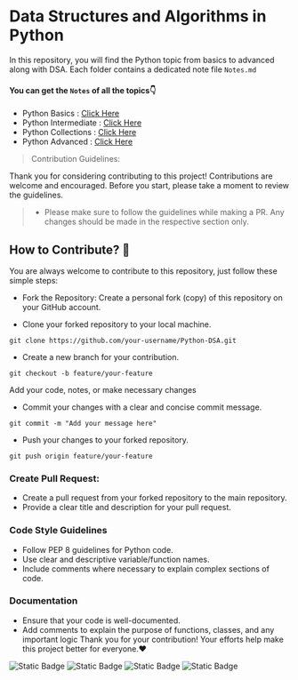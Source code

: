 # Data Structures and Algorithms in Python
In this  repository, you will find the Python topic from basics to advanced along with DSA. Each folder contains a dedicated note file `Notes.md`

#### You can get the `Notes` of all the topics👇
- Python Basics : [Click Here](https://github.com/iammanishk/Python-DSA/blob/main/Code/01_Basics/NOTES.md)
- Python Intermediate : [Click Here](https://github.com/iammanishk/Python-DSA/blob/main/Code/02_Intermediate/NOTES.md)
- Python Collections : [Click Here](https://github.com/iammanishk/Python-DSA/blob/main/Code/02_Intermediate/Python_Collection/NOTES.md)
- Python Advanced : [Click Here](https://github.com/iammanishk/Python-DSA/blob/main/Code/03_Advanced/NOTES.md)


> Contribution Guidelines:

Thank you for considering contributing to this project! Contributions are welcome and encouraged. Before you start, please take a moment to review the guidelines.

> - Please make sure to follow the guidelines while making a PR. Any changes should be made in the respective section only.


## How to Contribute? 🤔
You are always welcome to contribute to this repository, just follow these simple steps:

- Fork the Repository: Create a personal fork (copy) of this repository on your GitHub account.

- Clone your forked repository to your local machine.

```
git clone https://github.com/your-username/Python-DSA.git
```

- Create a new branch for your contribution.
```
git checkout -b feature/your-feature
```
Add your code, notes, or make necessary changes
- Commit your changes with a clear and concise commit message.
```
git commit -m "Add your message here"
```
- Push your changes to your forked repository.
```
git push origin feature/your-feature
```
### Create Pull Request:
- Create a pull request from your forked repository to the main repository.
- Provide a clear title and description for your pull request.

### Code Style Guidelines
- Follow PEP 8 guidelines for Python code.
- Use clear and descriptive variable/function names.    
- Include comments where necessary to explain complex sections of code.
### Documentation
- Ensure that your code is well-documented.
- Add comments to explain the purpose of functions, classes, and any important logic
Thank you for your contribution! Your efforts help make this project better for everyone.❤️

![Static Badge](https://img.shields.io/badge/%20follow%20me-follow%20me?style=for-the-badge&logo=x&color=black&link=https%3A%2F%2Ftwitter.com%2FManishYadhuvan6)
![Static Badge](https://img.shields.io/badge/%20get%20connect-follow%20me?style=for-the-badge&logo=linkedin&color=%230A66C2&link=https%3A%2F%2Fwww.linkedin.com%2Fin%2Fmanish-go-profile%2F)
![Static Badge](https://img.shields.io/badge/u_manny-follow%20me?style=for-the-badge&logo=discord&color=%20%09%237289da&link=https%3A%2F%2Fdiscord.com%2Fchannels%2F%40me)
![Static Badge](https://img.shields.io/badge/%40damascus_sword-follow%20me?style=for-the-badge&logo=instagram&color=%23F77737&link=https%3A%2F%2Fwww.instagram.com%2F_damascus_sword%2F)

